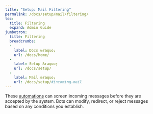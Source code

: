 ```yaml
---
title: "Setup: Mail Filtering"
permalink: /docs/setup/mail/filtering/
toc:
  title: Filtering
  expand: Admin Guide
jumbotron:
  title: Filtering
  breadcrumbs:
  - 
    label: Docs &raquo;
    url: /docs/home/
  - 
    label: Setup &raquo;
    url: /docs/setup/
  - 
    label: Mail &raquo;
    url: /docs/setup/#incoming-mail
---
```


These [automations](/docs/automations/) can screen incoming messages before they are accepted by the system.  Bots can modify, redirect, or reject messages based on any conditions you establish.
